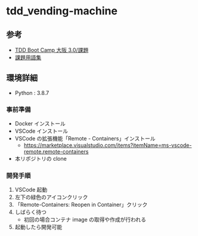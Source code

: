 # tdd_vending-machine

## 参考

- [TDD Boot Camp 大阪 3.0/課題](http://devtesting.jp/tddbc/?TDDBC%E5%A4%A7%E9%98%AA3.0%2F%E8%AA%B2%E9%A1%8C)
- [課題用語集](http://devtesting.jp/tddbc/?TDDBC%E4%BB%99%E5%8F%B002%2F%E8%AA%B2%E9%A1%8C%E7%94%A8%E8%AA%9E%E9%9B%86)

## 環境詳細

- Python : 3.8.7

### 事前準備

- Docker インストール
- VSCode インストール
- VSCode の拡張機能「Remote - Containers」インストール
  - https://marketplace.visualstudio.com/items?itemName=ms-vscode-remote.remote-containers
- 本リポジトリの clone

### 開発手順

1. VSCode 起動
2. 左下の緑色のアイコンクリック
3. 「Remote-Containers: Reopen in Container」クリック
4. しばらく待つ
   - 初回の場合コンテナ image の取得や作成が行われる
5. 起動したら開発可能
